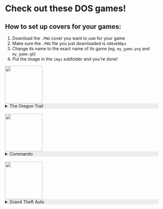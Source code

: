 # Check out these DOS games!


## How to set up covers for your games:
1. Download the `.PNG` cover you want to use for your game
2. Make sure the `.PNG` file you just downloaded is `498x680px`
3. Change its name to the exact name of its game (eg. `my_game.png` and `my_game.gb`)
4. Put the image in the `imgs` subfolder and you're done!
<img width="123" src="https://www.neverdiemedia.com/cdn/shop/files/2012125151646567REWL6778RE.jpg?v=1713623724">
<div style="background-color:#eeeeee">
<details>
  <summary>The Oregon Trail</summary>
  <br>
  <i>Recommended by:</i>
  <br>
  <a href="https://github.com/sundownersport/">
  <img src="https://avatars.githubusercontent.com/sundownersport?s=24" align="left"/></a> sundownersport
  <br>
  <a href="https://github.com/369px/">
  <img src="https://avatars.githubusercontent.com/369px?s=24" align="left"/></a> 369px
  <br>
  <br></details></div><br><img width="123" src="https://cdn.wikimg.net/en/strategywiki/images/thumb/3/36/Commando_CPC_box.jpg/300px-Commando_CPC_box.jpg">
<div style="background-color:#eeeeee">
<details>
  <summary>Commando</summary>
  <br>
  <i>Recommended by:</i>
  <br>
  <a href="https://github.com/369px/">
  <img src="https://avatars.githubusercontent.com/369px?s=24" align="left"/></a> 369px
  <br>
  <br></details></div><br><img width="123" src="https://playclassic.games/wp-content/uploads/2019/04/Grand-Theft-Auto.jpg">
<div style="background-color:#eeeeee">
<details>
  <summary>Grand Theft Auto</summary>
  <br>
  <i>Recommended by:</i>
  <br>
  <a href="https://github.com/369px/">
  <img src="https://avatars.githubusercontent.com/369px?s=24" align="left"/></a> 369px
  <br>
  <br></details></div><br>